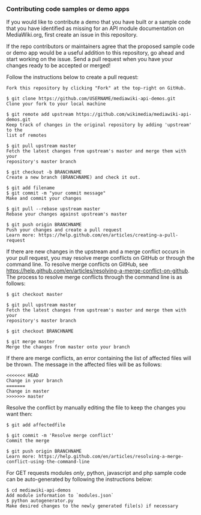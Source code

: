 ### Contributing code samples or demo apps
If you would like to contribute a demo that you have built or a sample code that you have identified as missing for an API module documentation on MediaWiki.org, first create an issue in this repository. 

If the repo contributors or maintainers agree that the proposed sample code or demo app would be a useful addition to this repository, go ahead and start working on the issue. Send a pull request when you have your changes ready to be accepted or merged! 

Follow the instructions below to create a pull request: 
```
Fork this repository by clicking "Fork" at the top-right on GitHub.

$ git clone https://github.com/USERNAME/mediawiki-api-demos.git
Clone your fork to your local machine

$ git remote add upstream https://github.com/wikimedia/mediawiki-api-demos.git
Keep track of changes in the original repository by adding 'upstream' to the
list of remotes

$ git pull upstream master
Fetch the latest changes from upstream's master and merge them with your
repository's master branch

$ git checkout -b BRANCHNAME
Create a new branch (BRANCHNAME) and check it out.

$ git add filename
$ git commit -m "your commit message"
Make and commit your changes

$ git pull --rebase upstream master
Rebase your changes against upstream's master

$ git push origin BRANCHNAME
Push your changes and create a pull request
Learn more: https://help.github.com/en/articles/creating-a-pull-request
```
If there are new changes in the upstream and a merge conflict occurs in your pull request, you may resolve merge conflicts on GitHub or through the command line. To resolve merge conflicts on GitHub, see https://help.github.com/en/articles/resolving-a-merge-conflict-on-github.
The process to resolve merge conflicts through the command line is as follows:
```
$ git checkout master

$ git pull upstream master
Fetch the latest changes from upstream's master and merge them with your
repository's master branch

$ git checkout BRANCHNAME

$ git merge master
Merge the changes from master onto your branch
```
If there are merge conflicts, an error containing the list of affected files will be thrown. The message in the affected files will be as follows:
```
<<<<<<< HEAD
Change in your branch
=======
Change in master
>>>>>>> master
```
Resolve the conflict by manually editing the file to keep the changes you want then:
```
$ git add affectedfile

$ git commit -m 'Resolve merge conflict'
Commit the merge

$ git push origin BRANCHNAME
Learn more: https://help.github.com/en/articles/resolving-a-merge-conflict-using-the-command-line
```
For GET requests modules _only_, python, javascript and php sample code can be auto-generated by following the instructions below:
```
$ cd mediawiki-api-demos
Add module information to `modules.json`
$ python autogenerator.py
Make desired changes to the newly generated file(s) if necessary
```
